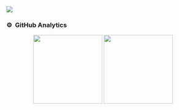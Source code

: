 <img src="https://i.imgur.com/JWhHNu2.png">

<br>

### ⚙️ &nbsp;GitHub Analytics

<p align="center">
  <img height="180em" src="https://github-readme-stats-eight-theta.vercel.app/api?username=nickokss&show_icons=true&include_all_commits=true&count_private=true&title_color=ffe14d&icon_color=ff5c5c&border_color=2e2b65&bg_color=2e2b65&text_color=bdf3ff"/>
  <img height="180em" src="https://github-readme-stats-eight-theta.vercel.app/api/top-langs/?username=nickokss&layout=compact&langs_count=8&title_color=ffe14d&icon_color=ff5c5c&border_color=2e2b65&bg_color=2e2b65&text_color=bdf3ff"/>
</p>
